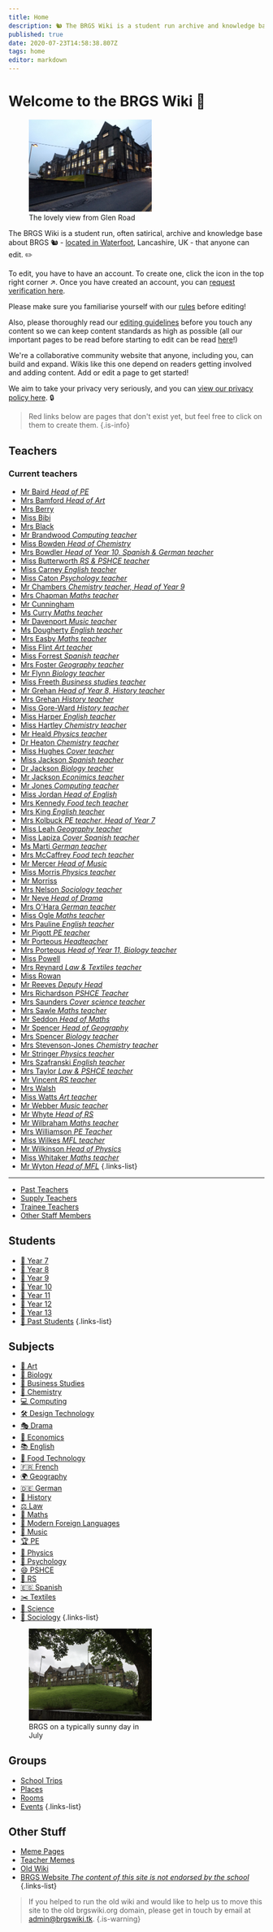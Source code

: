 ```yaml
---
title: Home
description: 🐿️ The BRGS Wiki is a student run archive and knowledge base about BRGS (in Rossendale, UK). Filled with stories, quotes, and all sorts of funnies, there's laughs to be had for everyone.
published: true
date: 2020-07-23T14:58:38.807Z
tags: home
editor: markdown
---
```


# Welcome to the BRGS Wiki 🎉
<figure class="image image_resized image-style-align-right" style="width:48%;"><img src="/brgs_from-glen-road.jpg"><figcaption>The lovely view from Glen Road</figcaption></figure>


The BRGS Wiki is a student run, often satirical, archive and knowledge base about BRGS 🐿 - [located in Waterfoot](https://goo.gl/maps/HuUTupt5ZHzZE5UZ8), Lancashire, UK - that anyone can edit. ✏

To edit, you have to have an account. To create one, click the icon in the top right corner ↗. Once you have created an account, you can [request verification here](/request-verification).

Please make sure you familiarise yourself with our [rules](/rules) before editing!

Also, please thoroughly read our [editing guidelines](/editing) before you touch any content so we can keep content standards as high as possible (all our important pages to be read before starting to edit can be read [here](/rules/all-important-info)!)

We're a collaborative community   website that anyone, including you, can build and expand. Wikis like this one depend on readers getting involved and adding content. Add or edit a page to get started!

We aim to take your privacy very seriously, and you can [view our privacy policy here](/privacy). 🔒

> Red links below are pages that don't exist yet, but feel free to click on them to create them. 
{.is-info}

## Teachers

### Current teachers
- [Mr Baird *Head of PE*](/teachers/mr-baird)
- [Mrs Bamford *Head of Art*](/teachers/mrs-bamford)
- [Mrs Berry](/teachers/mrs-berry)
- [Miss Bibi](/teachers/past/miss-bibi)
- [Mrs Black](/teachers/mrs-black)
- [Mr Brandwood *Computing teacher*](/teachers/mr-brandwood)
- [Miss Bowden *Head of Chemistry*](/teachers/miss-bowden)
- [Mrs Bowdler *Head of Year 10, Spanish & German teacher*](/teachers/mrs-bowdler)
- [Miss Butterworth *RS & PSHCE teacher*](/teachers/miss-butterworth)
- [Miss Carney *English teacher*](/teachers/miss-carney)
- [Miss Caton *Psychology teacher*](/teachers/miss-caton)
- [Mr Chambers *Chemistry teacher, Head of Year 9*](/teachers/mr-chambers)
- [Mrs Chapman *Maths teacher*](/teachers/mrs-chapman)
- [Mr Cunningham](/teachers/mr-cunningham)
- [Ms Curry *Maths teacher*](/teachers/ms-curry)
- [Mr Davenport *Music teacher*](/teachers/mr-davenport)
- [Ms Dougherty *English teacher*](/teachers/ms-dougherty)
- [Mrs Easby *Maths teacher*](/teachers/mrs-easby)
- [Miss Flint *Art teacher*](/teachers/miss-flint)
- [Miss Forrest *Spanish teacher*](/teachers/miss-forrest)
- [Mrs Foster *Geography teacher*](/teachers/mrs-foster)
- [Mr Flynn *Biology teacher*](/teachers/mr-flynn)
- [Miss Freeth *Business studies teacher*](/teachers/miss-freeth)
- [Mr Grehan *Head of Year 8, History teacher*](/teachers/mr-grehan)
- [Mrs Grehan *History teacher*](/teachers/mrs-grehan)
- [Miss Gore-Ward *History teacher*](/teachers/miss-gore-ward)
- [Miss Harper *English teacher*](/teachers/miss-harper)
- [Miss Hartley *Chemistry teacher*](/teachers/miss-hartley)
- [Mr Heald *Physics teacher*](/teachers/mr-heald)
- [Dr Heaton *Chemistry teacher*](/teachers/dr-heaton)
- [Miss Hughes *Cover teacher*](/teachers/miss-hughes)
- [Miss Jackson *Spanish teacher*](/teachers/miss-jackson)
- [Dr Jackson *Biology teacher*](/teachers/dr-jackson)
- [Mr Jackson *Econimics teacher*](/teachers/mr-jackson)
- [Mr Jones *Computing teacher*](/teachers/mr-jones)
- [Miss Jordan *Head of English*](/teachers/miss-jordan)
- [Mrs Kennedy *Food tech teacher*](/teachers/mrs-kennedy)
- [Mrs King *English teacher*](/teachers/mrs-king)
- [Mrs Kolbuck *PE teacher, Head of Year 7*](/teachers/mrs-kolbuck)
- [Miss Leah *Geography teacher*](/teachers/miss-leah)
- [Miss Lapiza *Cover Spanish teacher*](/teachers/supply/miss-lapiza)
- [Ms Marti *German teacher*](/teachers/ms-marti)
- [Mrs McCaffrey *Food tech teacher*](/teachers/mrs-mcCaffrey)
- [Mr Mercer *Head of Music*](/teachers/mr-mercer)
- [Miss Morris *Physics teacher*](/teachers/miss-morris)
- [Mr Morriss](/teachers/mr-morriss)
- [Mrs Nelson *Sociology teacher*](/teachers/mrs-nelson)
- [Mr Neve *Head of Drama*](/teachers/mr-neve)
- [Mrs O'Hara *German teacher*](/teachers/mrs-o-hara)
- [Miss Ogle *Maths teacher*](/teachers/miss-ogle)
- [Mrs Pauline *English teacher*](/teachers/mrs-pauline)
- [Mr Pigott *PE teacher*](/teachers/mr-pigott)
- [Mr Porteous *Headteacher*](/teachers/mr-porteous)
- [Mrs Porteous *Head of Year 11, Biology teacher*](/teachers/mrs-porteous)
- [Miss Powell](/teachers/miss-powell)
- [Mrs Reynard *Law & Textiles teacher*](/teachers/mrs-reynard)
- [Miss Rowan](/teachers/miss-rowan)
- [Mr Reeves *Deputy Head*](/teachers/mr-reeves)
- [Mrs Richardson *PSHCE Teacher*](/teachers/mrs-richardson)
- [Mrs Saunders *Cover science teacher*](/teachers/supply/mrs-saunders)
- [Mrs Sawle *Maths teacher*](/teachers/mrs-sawle)
- [Mr Seddon *Head of Maths*](/teachers/mr-seddon)
- [Mr Spencer *Head of Geography*](/teachers/mr-spencer)
- [Mrs Spencer *Biology teacher*](/teachers/mrs-spencer)
- [Mrs Stevenson-Jones *Chemistry teacher*](/teachers/mrs-stevenson-jones)
- [Mr Stringer *Physics teacher*](/teachers/mr-stringer)
- [Mrs Szafranski *English teacher*](/teachers/mrs-szafranski)
- [Mrs Taylor *Law & PSHCE teacher*](/teachers/mrs-taylor)
- [Mr Vincent *RS teacher*](/teachers/mr-vincent)
- [Mrs Walsh](/teachers/mrs-walsh)
- [Miss Watts *Art teacher*](/teachers/miss-watts)
- [Mr Webber *Music teacher*](/teachers/mr-webber)
- [Mr Whyte *Head of RS*](/teachers/mr-whyte)
- [Mr Wilbraham *Maths teacher*](/teachers/mr-wilbraham)
- [Mrs Williamson *PE Teacher*](/teachers/mrs-williamson)
- [Miss Wilkes *MFL teacher*](/teachers/miss-wilkes)
- [Mr Wilkinson *Head of Physics*](/teachers/mr-wilkinson)
- [Miss Whitaker *Maths teacher*](/teachers/miss-whitaker)
- [Mr Wyton *Head of MFL*](/teachers/past/mr-wyton)
{.links-list}

---

- [Past Teachers](/teachers/past) 
- [Supply Teachers](/teachers/supply) 
- [Trainee Teachers](/teachers/trainee) 
- [Other Staff Members](/teachers/other)
## Students

- [👶 Year 7](/students/intake19)
- [🧒 Year 8](/students/intake18)
- [🧒 Year 9](/students/intake17)
- [🧑 Year 10](/students/intake16)
- [🧓 Year 11](/students/intake15)
- [🧑 Year 12](/students/intake14)
- [🧓 Year 13](/students/intake13)
- [🧓 Past Students](/students/past)
{.links-list}

## Subjects

- [🎨 Art](/subjects/art)
- [🧬 Biology](/subjects/biology)
- [💼 Business Studies](/subjects/business-studies)
- [🧪 Chemistry](/subjects/chemistry)
- [💻 Computing](/subjects/computing)
- [🛠️ Design Technology](/subjects/dt)
- [🎭 Drama](/subjects/drama)
- [💸 Economics](/subjects/economics)
- [📚 English](/subjects/english)
- [🍴 Food Technology](/subjects/food-tech)
- [🇫🇷 French](/subjects/french)
- [🌍 Geography](/subjects/geography)
- [🇩🇪 German](/subjects/german)
- [📜 History](/subjects/history)
- [⚖️ Law](/subjects/law)
- [📐 Maths](/subjects/maths)
- [💬 Modern Foreign Languages](/subjects/mfl)
- [🎵 Music](/subjects/music)
- [🏆 PE](/subjects/pe)
- [🚀 Physics](/subjects/physics)
- [🧠 Psychology](/subjects/psychology)
- [😄 PSHCE](/subjects/pshce)
- [🙏 RS](/subjects/rs)
- [🇪🇸 Spanish](/subjects/spanish)
- [✂️ Textiles](/subjects/textiles)
- [🔬 Science](/subjects/science)
- [👥 Sociology](/subjects/sociology)
{.links-list}

<figure class="image image_resized image-style-align-right" style="width:48%;"><img src="/brgs.png"><figcaption>BRGS on a typically sunny day in July</figcaption></figure>

## Groups
- [School Trips](/groups/trips)
- [Places](/groups/places)
- [Rooms](/groups/rooms)
- [Events](/groups/events)
{.links-list}

##  Other Stuff

- [Meme Pages](/other/meme-pages)
- [Teacher Memes](/other/teacher-memes)
- [Old Wiki](https://old.brgswiki.org)
- [BRGS Website *The content of this site is not endorsed by the school*](https://www.brgs.org.uk)
{.links-list}


> If you helped to run the old wiki and would like to help us to move this site to the old brgswiki.org domain, please get in touch by email at [admin@brgswiki.tk](mailto:admin@brgswiki.tk?subject=New%20BRGS%20Wiki%20Domain).
{.is-warning}